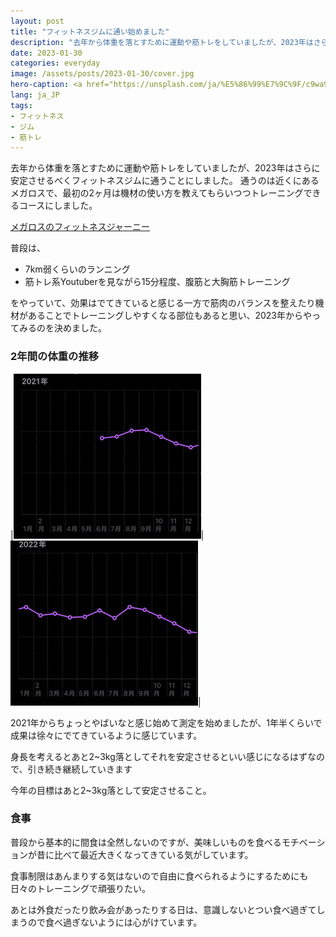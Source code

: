 ```yaml
---
layout: post
title: "フィットネスジムに通い始めました"
description: "去年から体重を落とすために運動や筋トレをしていましたが、2023年はさらに安定させるべくフィットネスジムに通うことにしました"
date: 2023-01-30
categories: everyday
image: /assets/posts/2023-01-30/cover.jpg
hero-caption: <a href="https://unsplash.com/ja/%E5%86%99%E7%9C%9F/c9wa9EWN_fw?utm_source=unsplash&utm_medium=referral&utm_content=creditCopyText">Unsplash</a>の<a href="https://unsplash.com/@craigology?utm_source=unsplash&utm_medium=referral&utm_content=creditCopyText">Craig Lovelidge</a>が撮影した写真
lang: ja_JP
tags:
- フィットネス
- ジム
- 筋トレ
---
```


去年から体重を落とすために運動や筋トレをしていましたが、2023年はさらに安定させるべくフィットネスジムに通うことにしました。
通うのは近くにあるメガロスで、最初の2ヶ月は機材の使い方を教えてもらいつつトレーニングできるコースにしました。

[メガロスのフィットネスジャーニー](https://www.megalos.co.jp/contents/fitnessJourney/external/)

普段は、

- 7km弱くらいのランニング
- 筋トレ系Youtuberを見ながら15分程度、腹筋と大胸筋トレーニング

をやっていて、効果はでてきていると感じる一方で筋肉のバランスを整えたり機材があることでトレーニングしやすくなる部位もあると思い、2023年からやってみるのを決めました。


### 2年間の体重の推移

|![2021](/assets/posts/2023-01-30/2021.jpg "2021")|![2022](/assets/posts/2023-01-30/2022.jpg "2022")|

2021年からちょっとやばいなと感じ始めて測定を始めましたが、1年半くらいで成果は徐々にでてきているように感じています。

身長を考えるとあと2~3kg落としてそれを安定させるといい感じになるはずなので、引き続き継続していきます

今年の目標はあと2~3kg落として安定させること。


### 食事

普段から基本的に間食は全然しないのですが、美味しいものを食べるモチベーションが昔に比べて最近大きくなってきている気がしています。

食事制限はあんまりする気はないので自由に食べられるようにするためにも日々のトレーニングで頑張りたい。

あとは外食だったり飲み会があったりする日は、意識しないとつい食べ過ぎてしまうので食べ過ぎないようには心がけています。